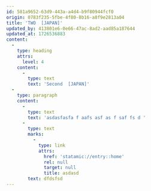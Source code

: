 ```yaml
---
id: 581a9652-63d9-443a-a4d4-b9f80944fcf0
origin: 0783f235-5fbe-4f80-8b16-a8f9e2813a04
title: 'TWO  [JAPAN]'
updated_by: 413801e6-0e66-47ac-8ad2-aad85a187644
updated_at: 1726536883
content:
  -
    type: heading
    attrs:
      level: 4
    content:
      -
        type: text
        text: 'Second  [JAPAN]'
  -
    type: paragraph
    content:
      -
        type: text
        text: 'asdasfasfa f aafs asf as f saf fs d '
      -
        type: text
        marks:
          -
            type: link
            attrs:
              href: 'statamic://entry::home'
              rel: null
              target: null
              title: asdasd
        text: dfdsfsd
---
```

